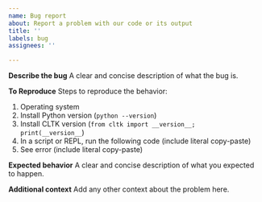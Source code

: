 ```yaml
---
name: Bug report
about: Report a problem with our code or its output
title: ''
labels: bug
assignees: ''

---
```


**Describe the bug**
A clear and concise description of what the bug is.

**To Reproduce**
Steps to reproduce the behavior:
1. Operating system
1. Install Python version (`python --version`)
2. Install CLTK version  (`from cltk import __version__; print(__version__`)
3. In a script or REPL, run the following code (include literal copy-paste)
4. See error (include literal copy-paste)

**Expected behavior**
A clear and concise description of what you expected to happen.

**Additional context**
Add any other context about the problem here.
